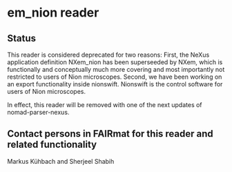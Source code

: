 # em_nion reader

## Status
This reader is considered deprecated for two reasons: First, the NeXus application definition
NXem_nion has been superseeded by NXem, which is functionally and conceptually much more covering
and most importantly not restricted to users of Nion microscopes. Second, we have been working on an export
functionality inside nionswift. Nionswift is the control software for users of Nion microscopes.

In effect, this reader will be removed with one of the next updates of nomad-parser-nexus.

## Contact persons in FAIRmat for this reader and related functionality
Markus Kühbach and Sherjeel Shabih